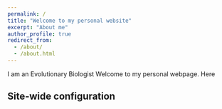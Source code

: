 ```yaml
---
permalink: /
title: "Welcome to my personal website"
excerpt: "About me"
author_profile: true
redirect_from: 
  - /about/
  - /about.html
---
```


I am an Evolutionary Biologist 
Welcome to my personal webpage. Here


Site-wide configuration
------

